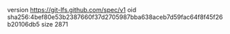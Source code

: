 version https://git-lfs.github.com/spec/v1
oid sha256:4bef80e53b2387660f37d2705987bba638aceb7d59fac64f8f45f26b20106db5
size 2871
